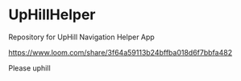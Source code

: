# UpHillHelper
Repository for UpHill Navigation Helper App


https://www.loom.com/share/3f64a59113b24bffba018d6f7bbfa482

Please uphill

